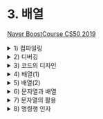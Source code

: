 # 3. 배열

[Naver BoostCourse CS50 2019](https://www.edwith.org/boostcourse-cs-050)

<details>
  <summary>1) 컴파일링</summary>

# 학습 목표

컴파일링의 네 단계를 설명할 수 있다.

# 컴파일링

지금까지는 아무것도 모른 채 마구잡이로 쓴 코드가 잘 돌아갔다면 이제부터는 연습과 응용을 통해 동작 원리를 이해할 수 있을 것이다.

우선 첫 수업에 봤던 예제를 다시 살펴보며 지금 사용하는 방법이 그때 우리가 사용한 방법과 어떻게 다른지 알아보자.

```c
#include <stdio.h>

int main(void)
{
    printf("hello, world\n");
}
```

우선 main이라는 함수가 있었다. 프로그램의 시작점으로써 **실행 버튼을 클릭**하는 것과 같다.

printf는 출력을 담당하는 함수이다. printf 함수를 사용하기 위해서는 stdio.h 라이브러리가 필요하다.

정확히 말하면 stdio.h는 헤더 파일로 C언어로 작성되어 있으며 파일명이 .h로 끝나는 파일이다.

이 파일에는 printf 함수의 프로토타입이 있어서 Clang 컴파일러가 프로그램을 컴파일할 때 printf가 무엇인지 알려주는 역할을 한다.

코드를 `clang hello.c`로 컴파일하고 `./a.out` 명령으로 프로그램을 실행할 때 이 과정은 컴퓨터가 이해하는 0과 1로 가득찬 파일 a.out을 생성하며 실행 가능하게 한다.

이해하기 어려운 이 과정에 대한 이해는 잠시 미뤄두고 우선 넘어가보도록 하자.

만약 a.out과 다른 이름(hello)으로 컴파일을 하고 싶다면 아래와 같이 명령행 인자를 추가해줘야 한다.

`clang -o hello hello.c`

또한 우리는 CS50 라이브러리를 사용해 보았다.

이처럼 CS50 라이브러리를 사용한 프로그램을 컴파일 할 때는 clang에 또 하나의 프로그램(-lcs50)이 필요했다. 그래야 clang이 실행되었다.

`clang -o hello hello.c -lcs50`

이는 clang에게 CS50 라이브러리에 있는 모든 0과 1들을 여기에 연결하라는 의미이다.

더 간단히는, 이전에 배웠듯이 make 프로그램을 이용하면 이 모든 컴파일 과정을 자동으로 처리할 수 있다. make나 clang을 사용해서 프로그램을 실행할 때 아래 네 개의 단계를 거친다.

- 전처리(Preprocessing)
- 컴파일링(Compiling)
- 어셈블링(Assembling)
- 링킹(Linking)

우리가 명령어를 실행할 때 정확히 어떤 일이 일어나는지 알아보도록 하자.

## 전처리(Precompile)

**컴파일의 전체 과정은 네 단계로 나누어볼 수 있다**. 그 중 첫 번째 단계는 **전처리**인데, 전처리기에 의해 수행된다. #으로 시작되는 C 소스코드는 전처리기에게 **실질적인 컴파일이 이루어지기 전에 무언가를 실행**하라고 알려준다.

예를 들어, #include는 전처리기에게 다른 파일의 내용을 포함시키라고 알려준다. 프로그램의 소스 코드에 #include와 같은 줄을 포함하면, 전처리기는 새로운 파일을 생성하는데 이 파일은 여전히 C 소스코드 형태이며 stdio.h 파일의 내용이 #include 부분에 포함된다.

## 컴파일(Compile)

전처리기가 전처리한 소스 코드를 생성하고 나면 그 다음 단계는 **컴파일**이다. **컴파일러**라고 불리는 프로그램은 **C 코드를 어셈블리어라는 저수준 프로그래밍 언어로 컴파일**한다.

**어셈블리**는 C보다 연산의 종류가 훨씬 적지만, 여러 연산들이 함께 사용되면 C에서 할 수 있는 모든 것들을 수행할 수 있다. C코드를 어셈블리 코드로 변환시켜줌으로써 컴파일러는 컴퓨터가 이해할 수 있는 언어와 최대한 가까운 프로그램을 만들어 준다. 컴파일이라는 용어는 소스 코드에서 오브젝트 코드(머신 코드, 기계어)로 변환하는 전체 과정을 통틀어 일컫기도 하지만, 구체적으로 전처리한 소스 코드를 어셈블리 코드로 변환시키는 단계를 말하기도 한다.

## 어셈블(Assemble)

소스 코드가 어셈블리 코드로 변환되면, 다음 단계는 **어셈블** 단계로 **어셈블리 코드를 오브젝트 코드로 변환**시키는 것이다. 컴퓨터의 중앙처리장치가 프로그램을 어떻게 수행해야 하는지 알 수 있는 명령어 형태인 **연속된 0고 1들로 바꿔주는 작업**이다. 이 변환 작업은 **어셈블러**라는 프로그램이 수행한다. 소스 코드에서 오브젝트 코드로 컴파일 되어야 할 파일이 딱 한 개라면, 컴파일 작업은 여기서 끝이 난다. 그러나 그렇지 않은 경우에는 링크라 불리는 단계가 추가된다.

## 링크(Link)

만약 프로그램이 (math.h나 cs50.h와 같은 라이브러리를 포함해) **여러 개의 파일로 이루어져 있어 하나의 오브젝트 파일로 합쳐져야 한다면 *링크*라는 컴파일의 마지막 단계가 필요하다.** 링커는 여러 개의 다른 오브젝트 코드 파일을 실행 가능한 하나의 오브젝트 코드 파일로 합쳐준다. 예를 들어, 컴파일을 하는 동안에 CS50 라이브러리를 링크하면 오브젝트 코드는 `GetInt()`나 `GetString()` 같은 함수를 어떻게 실행할 지 알 수 있게 된다.

이 네 단계를 거치면 최종적으로 실행 가능한 파일이 완성된다.

# 생각해보기

만약 컴파일링 과정을 거치지 않기 위해 바로 머신코드로 우리가 원하는 프로그램을 작성하려고 한다면 어떤 문제가 있을까?

- 단순한 목적을 달성하기 위해서도 프로그래밍을 하는 데에 투자해야 하는 시간과 노력이 클 것이다.
- 즉, 원하는 목적 그 자체를 이루는 것에 집중하기 힘들 수 있다.

</details>

<details>
  <summary>2) 디버깅</summary>

# 학습 목표

디버깅 하는 여러 방법을 설명할 수 있다.

# 버그와 디버깅

**버그(bug)**는 **코드에 들어있는 오류**이다. 버그로 인해 프로그램의 실행에 실패하거나 프로그래머가 원하는 대로 동작하지 않게 된다. 버그를 만들고 싶지 않겠지만 모든 프로그래머들은 버그와 마주하게 되어있다. **디버깅(debugging)**은 **코드에 있는 버그를 식별하고 고치는 과정**이다. 프로그래머는 **디버거**라고 불리는 프로그램을 사용하여 디버깅을 하게 된다.

# 디버깅의 기본

프로그램은 일반적으로 인간보다 훨씬 빠르게 연산을 수행한다. 그래서 프로그램을 실행시켜보는 것만으로는 무엇이 잘못됐는지 찾아내기 어렵다. 디버거는 프로그램을 특정 행에서 멈출 수 있게 해주기 때문에 버그를 찾는데 도움이 된다. 프로그래머는 멈춰진 그 지점에서 무슨 일이 일어나는지 볼 수 있다. **프로그램이 멈추는 특정 지점**을 **중지점**이라고 한다. 또한 프로그래머가 프로그램을 한 번에 한 행씩 실행할 수 있게 해준다. 이로써 프로그래머는 프로그램이 내리는 모든 결정들을 단계별로 따라갈 수 있게 된다.

# help50

아래 코드를 컴파일하고 실행한다고 생각해보자

```c
int main(void)
{
    printf("hello, world\n");
}
```

make 프로그램을 이용하여 컴파일해보면 "implicitly declaring library function 'prinftf'" 라는 에러 메시지가 나타난다.

이런 에러 메시지를 이해하기 힘들다면, **help50 프로그램**을 사용해보자.

아래와 같이 make 앞에 help50를 붙여서 실행하면 다시 컴파일 시 생기는 오류를 해석해준다.

`help50 make 파일이름`

문제의 원인은 printf 함수를 사용하기 위해서 stdio.h 라이브러리를 포함해야 한다는 것이었다.

# printf

하지만 이렇게 프로그램을 사용해서 해결할 수 없는 문제도 있다.

아래 코드는 #을 10개 출력하기 위해 작성한 것이다.

```c
#include <stdio.h>

int main(void)
{
    for (int i = 0; i <= 10; i++)
    {
        printf("#\n");
    }
}
```

이 코드를 컴파일 하고 실행해보면 에러는 발생하지 않지만, 우리 의도와는 다르게 #이 11개나 출력되는 것을 확인할 수 있다.

그 이유는 뭘까?

디버깅의 다른 방법으로 직접 의심이 가는 변수를 출력해서 확인해 볼 수 있다.

아래와 같이 변수 i를 출력해보자

```c
#include <stdio.h>

int main(void)
{
    for (int i = 0; i <= 10; i++)
    {
        printf("i is now %i: ", i);
        printf("#\n");
    }
}
```

그 결과 i가 0에서 시작하기 때문에 for 루프의 i <=10 이라는 조건은 실제로 11번 만족한다는 사실을 알 수 있다.

따라서 이를 i < 10으로 수정해주면 우리 의도대로 #이 10번 출력될 것이다.

# debug50

CS50 IDE를 사용하면 **debug50**이라는 프로그램도 사용할 수 있다.

아래와 같이 소스 코드에 직접 브레이크 포인트를 지정하고 소스파일을 컴파일한 후에 " **debug50 파일명**" 으로 실행하면, 오른쪽 패널을 통해 변수의 값을 확인하거나 브레이크 포인트부터 한 줄 씩 코드를 실행해 볼 수 있다.

디버깅 종료를 위해서는 **Ctrl + c**를 누르면 된다.

  <img src="imgs/debug1.png" width="400">

# 생각해보기

디버깅을 도와주는 프로그램은 어떤 경우에 더 큰 도움이 될까? 만약 이런 프로그램의 도움 없이 직접 디버깅을 해야 한다면 어떻게 코드를 작성하는 것이 좋을까?

- 프로그램이 더 복잡하고 긴 경우에는 오류를 직접 한 눈에 찾기 어렵기 때문에 디버깅을 도와주는 프로그램이 큰 도움이 될 것이다.
- 직접 디버깅을 해야하는 경우에는 프로그램의 각 부분이 어떤 기능을 수행하는지 명확하게 알 수 있도록 변수명, 함수명에 신경을 써서 작성하고 주석도 잘 달아주어야 하겠다. 또한, 각 기능들이 블럭 별로 잘 구분되어 작성된 후 필요한 자리에 알맞게 쓰이는 것이 좋겠다.

## GDB 사용해보기

**GDB**는 자주 쓰이는 디버거 중 하나이다. C 프로그램에 GDB를 실행시키려면, 먼저 프로그램을 컴파일해야 한다.

그런 다음, 보통 때처럼 "./프로그램*이름" 을 치지 말고, "\*\*gdb 프로그램*이름\*\*" 을 친다.

GDB가 열리면, 가장 먼저 해야할 일은 **중지점을 설정**하는 것이다. 어디에서 프로그램이 잘못되는지 짐작이 간다면, 그 지점 이전에 있는 행에 중지점을 설정하는 것이 좋다. 플그램이 문제가 생길 것이라 생각한 그 지점에 들어서면 어떤 일이 생기는지 볼 수 있기 때문이다. 어디서 문제인지 확실하지 않다면, 처음부터 모든 코드를 살펴볼 수 있도록 main 함수의 첫 행에 중지점을 설정해도 괜찮다.

중지점을 설정하기 위해서는 프로그램을 멈추고 싶은 행 번호 다음에 '**b**'를 치고(breakpoint를 의미) 엔터 키를 누른다. 이렇게 하면 프로그램에 중지점이 설정될 것이다. 현재의 모든 중지점을 보고 싶다면 "**info b**"를 치면 모든 중지점의 위치를 보여줄 것이다. 중지점의 행 번호 다음에 "**clear**"를 치면 중지점을 제거할 수 있다.

중지점을 설정했다면, 'r' (run의 의미)로 프로그램을 실핸한다. 프로그램이 명령어 인자를 받는다면, 'r' 다음에 인자들을 쓴다. 프로그램이 실행될 것이고, 중지점에서 자동으로 멈출 것이다. 중지점마다 프롬프트가 나타날 것이다. 이 때 몇 가지 옵션들이 있다.

현재 지점에서 **프로그램의 변수값을 보고 싶다면** 변수 이름 다음에 '**p**'를 입력한다(print). "**info locals**" 명령어는 **현재 모든 지역 변수값**을 보여줄 것이다.

코드의 다음 행으로 나아가고 싶다면 '**n**'을 입력한다(next). '**s**'를 쳐도 코드의 다음 행으로 가기는 하지만, 함수 내부로 들어가서 함수 내부의 각 행을 훑을 것이다.

프로그램을 계속 실행하고 싶다면 '**c**'를 입력한다(continue). 중지점이 없다면 프로그램은 종료할 것이다. 중지점이 있다면, GDB는 다음 중지점에서 멈출 것이다.

<img src="imgs/debug2.png" width="400">

</details>

<details>
  <summary>3) 코드의 디자인</summary>

# 학습 목표

코드의 정확성과 디자인을 관리하는 방법을 설명할 수 있다.

# check50

check50 프로그램을 이용하면 과제를 잘 수행했는지 자동으로 검사할 수 있다.

물론 이 프로그램은 cs50 강의를 위해서만 작성되었지만, 실제로 많은 사람들이 함께 작업하는 환경에서 이와 같은 자동 검사 프로그램은 많은 도움이 된다.

여러 사람들이 각자 한 부분을 맡아 코드를 작성할 때 각자가 수정한 코드가 전체 프로그램의 정확성을 해치지 않는지 쉽게 확인할 수 있기 때문이다.

# style50

style50 프로그램을 이용하면 코드가 심미적으로 잘 작성되어 있는지 검사할 수 있다.

공백의 수나 줄바꿈과 같은 것들은 코드의 실행에 직접적으로 영향을 주지는 않지만 코드를 작성하는 사람들이 코드를 읽고 이해하는데 영향을 주기 때문이다.

가령 아래와 같이 for 루프를 작성할 때에도 사람에 따라 여러 방식으로 작성할 수 있다.

```c
for (int i = 0; i <= 10; i++)
    {
        printf("#\n");
    }
```

```c
for (int i = 0; i <= 10; i++){
    printf("#\n");
}
```

```c
for (int i = 0; i <= 10; i++){ printf("#\n"); }
```

많은 회사들이 사내에서 코드를 작성할 때 특정한 스타일 가이드를 따르도록 한다.

여러 사람들이 코드를 작성하기 때문에 서로 불필요한 오해를 없애고, 코드를 이해하는 데 드는 비용을 최소화하기 때문이다.

# 고무 오리(러버덕)

때로는 코드에 포함된 오류를 해결할 때 앞서 소개한 help50, debug50, check50와 같은 프로그램들이 존재하지 않거나, 있다 하더라도 디버깅에 큰 도움이 안 될 수도 있다.

이 때는 먼저 한숨 돌리고 직접 곰곰이 생각해보는 수 밖에 없다.

한 가지 유명한 방법으로는 '**고무 오리**'와 같이 무언가 대상이 되는 물체를 앞에 두고, 내가 작성한 코드를 한 줄 한 줄 말로 설명해주는 과정을 거쳐볼 수 있다.

이를 통해 미처 놓치고 있었던 논리적 오류를 찾아낼 수도 있다.

# 생각해보기

만약 여러 사람들이 함께 참여하는 프로젝트에서, 각자가 작성하는 코드 스타일이 서로 다르다면 어떤 비효율적인 일이 일어날까?

- 서로의 코드를 이해하는 데에 시간이 많이 들 것이고, 이로 인해 코드를 통한 의사소통 및 피드백 과정이 매끄럽지 않을 것이다. 이는 결국 팀의 총 생산성과 업무 성과의 저하로 이어질 것이다.

</details>

<details>
  <summary>4) 배열(1)</summary>

# 학습 목표

배열을 정의하고 사용하는 방법을 설명할 수 있다.

# 메모리

C에는 아래와 같은 여러 자료형이 있고, 각각의 자료형은 서로 다른 크기의 메모리를 차지한다.

- bool: 불리언, 1바이트
- char: 문자, 1바이트
- int: 정수, 4바이트
- float: 실수, 4바이트
- long: (더 큰) 정수, 8바이트
- double: (더 큰) 실수, 8바이트
- string: 문자열, ?바이트

컴퓨터 안에는 아래 사진과 같음 **RAM**이라고 하는 물리적 칩이 메모리 역할을 한다.

쉽게 생각하면 아래 사진에서 여러 개의 노란색 사각형이 메모리를 의미하고, 작은 사각형 하나가 **1바이트**를 의미한다고 볼 수 있다.

<img src="imgs/array1.png" width="400">

예를 들어 char 타입의 변수를 하나 생성하고, 그 값을 입력한다고 하면 위 사진에서 한 사각형 안에 그 변수의 값이 저장되는 것이다.

# 배열

아래와 같이 세 개의 점수를 저장하고 그 평균을 출력하는 프로그램이 있다.

```c
#include <cs50.h>
#include <stdio.h>

int main(void)
{
    // Scores
    int score1 = 72;
    int score2 = 73;
    int score3 = 33;

    // Print average
    printf("Average: %i\n", (score1 + score2 + score3) / 3);
}
```

만약 점수의 개수가 더 많아진다면 이 프로그램은 많은 부분을 수정해줘야 한다.

이 때 활용할 수 있는 것이 배열의 개념이다.

배열은 같은 자료형의 데이터를 메모리상에 연이어서 저장하고 이를 하나의 변수로 관리하기 위해 사용된다.

위 코드는 배열을 이용하면 아래와 같이 바꿀 수 있다.

```c
#include <cs50.h>
#include <stdio.h>

int main(void)
{
    // Scores
    int scores[3];
    scores[0] = 72;
    scores[1] = 73;
    scores[2] = 33;

    // Print average
    printf("Average: %i\n", (scores[0] + scores[1] + scores[2]) / 3);
}
```

`int scores[3];`이라는 코드는 int 자료형을 가지는 크기 3의 배열을 scores라는 이름으로 생성하겠다는 의미이다. 배열의 인덱스는 0부터 시작하기 때문에, scores의 인덱스는 0, 1, 2 세 개가 있다.

이 인덱스를 변수명 뒤 대괄호 [ ] 사이에 입력하여 배열의 원하는 위치에 원하는 값을 저장하고 불러올 수 있다.

하지만 위와 같은 코드는 여전히 정수의 개수가 바뀌는 상황에서 제약이 많다.

다음 파트에서 배열을 보다 동적으로 선언하고 저장하는 방법을 알아보자

# 생각해보기

실생활의 어떤 데이터를 배열로 표현할 수 있을까?

- 학번, 성적, 과목명 등

</details>

<details>
  <summary>5) 배열(2)</summary>

# 학습 목표

배열을 정의하고 사용하는 방법을 설명할 수 있다.

# 전역 변수

이전 파트에 이어서, 아래 코드에서 scores 배열의 크기를 정해주는 N이라는 변수를 새로 선언했다.

만약 N이 고정된 값(상수)이라면 그 값을 선언할 때 const를 앞에 붙여서 전역 변수, 즉 코드 전반에 거쳐 바뀌지 않는 값임을 지정해줄 수 있다.

관례적으로 이런 전역 변수의 이름은 대문자로 표기한다.

```c
#include <cs50.h>
#include <stdio.h>

const int N = 3;

int main(void)
{
    // 점수 배열 선언 및 값 저장
    int scores[N];
    scores[0] = 72;
    scores[1] = 73;
    scores[2] = 33;

    // 평균 점수 출력
    printf("Average: %i\n", (scores[0] + scores[1] + scores[2]) / N);
}
```

scores의 크기로 전역 변수를 선언하였기 때문에 점수 개수가 바뀌었을 때 수정해야 하는 코드가 조금 줄었다.

하지만 여전히 일일이 배열의 인덱스마다 점수를 지정해줘야 하는 불편함이 있다.

# 배열의 동적 선언 및 저장

아래 코드에서와 같이 루프와 함수를 선언하여 좀 더 동적인 프로그램을 작성할 수 있다.

```c
#include <cs50.h>
#include <stdio.h>

float average(int length, int array[]);

int main(void)
{
    // 사용자로부터 점수의 갯수 입력
    int n = get_int("Scores:  ");

    // 점수 배열 선언 및 사용자로부터 값 입력
    int scores[n];
    for (int i = 0; i < n; i++)
    {
        scores[i] = get_int("Score %i: ", i + 1);
    }

    // 평균 출력
    printf("Average: %.1f\n", average(n, scores));
}

//평균을 계산하는 함수
float average(int length, int array[])
{
    int sum = 0;
    for (int i = 0; i < length; i++)
    {
        sum += array[i];
    }
    return (float) sum / (float) length;
}
```

여기서는 배열의 크기를 사용자에게 직접 입력 받고, 배열의 크기만큼 루프를 돌면서 각 인덱스에 해당하는 값을 역시 사용자에게 동적으로 입력 받아 저장한다.

그리고 average 라는 함수를 따로 선언하여 평균을 구한다.

average 함수는 length 와 array[], 즉 배열의 길이와 배열을 입력으로 받는다. 함수 안에서는 배열의 길이만큼 루프를 돌면서 값의 합을 구하고 최종적으로 평균값을 반환한다.

이와 같은 방법을 통해서 임의의 점수 개수와 점수 배열에 대해서 동적으로 평균값을 구하는 프로그램을 작성할 수 있다.

- `(float) length`와 같이 변수의 데이터 타입을 바꾸는 행위를 casting이라고 한다.

# 생각해보기

점수의 평균을 구하는 예제에서, 동적으로 발생한 코드는 그렇지 않은 코드에 비해 어떤 장단점이 있을까?

- 배열의 길이나 배열 내부의 값이 변해야 하는 상황에서 유용하게 쓰일 수 있을 것이다.
- 사용자가 매번 값을 새로 입력해야만 한다.

</details>

<details>
  <summary>6) 문자열과 배열</summary>

</details>

<details>
  <summary>7) 문자열의 활용</summary>

</details>

<details>
  <summary>8) 명령행 인자</summary>

</details>
